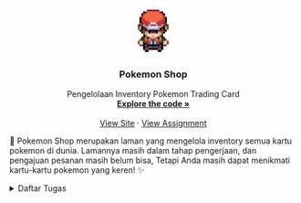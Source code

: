 <a name="readme-top"></a>

<br />
<div align="center">
  <a href="http://samuel-taniel-tugas.pbp.cs.ui.ac.id">
    <img src="main/templates/Pictures/pokeboy.gif" alt="To Pokemon Shop" width="80" height="80">
  </a>

<h3 align="center">Pokemon Shop</h3>

  <p align="center">
    Pengelolaan Inventory Pokemon Trading Card
    <br />
    <a href="https://github.com/SamuelTanielM/pokemon-shop"><strong>Explore the code »</strong></a>
    <br />
    <br />
    <a href="http://samuel-taniel-tugas.pbp.cs.ui.ac.id">View Site</a>
    ·
    <a href="https://pbp-fasilkom-ui.github.io/ganjil-2024/assignments/individual/assignment-2">View Assignment</a>
  </p>
</div>


🏪 Pokemon Shop merupakan laman yang mengelola inventory semua kartu pokemon di dunia. Lamannya masih dalam tahap pengerjaan, dan pengajuan pesanan masih belum bisa,
Tetapi Anda masih dapat menikmati kartu-kartu pokemon yang keren! ✨
<details>
  <summary>Daftar Tugas</summary>
  <ol>
    <li>
      <a href="#tugas-2">Tugas 2 | 🎴 Menginisialisasi Aplikasi Pokemon Shop</a>
    </li>
    <li>
      <a href="#tugas-3">Tugas 3 | 🃏 Membuat Form Order Pokemon Shop</a>
    </li>
    <li>
      <a href="#tugas-4">Tugas 4 | 😌 Membuat Reigster dan Login Pokemon Shop</a>
    </li>
    <li>
      <a href="#tugas-5">Tugas 5 | 🖼️ Desain Web menggunakan HTML, CSS dan Framework CSS</a>
    </li>
    <li>
      <a href="#tugas-6">Tugas 6 | 🙌 JavaScript dan Asynchronous JavaScript</a>
    </li>
  
<hr>
<hr>
<!-- TABLE OF CONTENTS -->
<h3 align="center">Tugas 2: Implementasi Model-View-Template (MVT) pada Django</h3>

<a name="tugas-2"></a>
<details>
<summary>Table of Contents</summary>
<ol>
  <li>
    <a href="#step-by-step">Proses Membuat Aplikasi Step-by-Step</a>
  </li>
  <li>
    <a href="#bagan-request">Bagan Request Client</a>
  </li>
  <li>
    <a href="#virtual-environment">Mengapa Menggunakan Virtual Environment</a>
    <ul>
      <li><a href="#tanpa-venv">Web Django Tanpa Virtual Environment</a></li>
    </ul>
  </li>
  <li>
    <a href="#mvc-mvt-mvvm">MVC, MVT, MVVM, dan perbedaan ketiganya</a>
    <ul>
      <li><a href="#mvc">MVC</a></li>
      <li><a href="#mvt">MVT</a></li>
      <li><a href="#mvvm">MVVM</a></li>
      <li><a href="#perbedaan">Perbedaan</a></li>
    </ul>
</ol>
</details>



<!-- ABOUT THE PROJECT -->
<a name="step-by-step"></a>
## Step by Step
<div align="center">
<a href="http://samuel-taniel-tugas.pbp.cs.ui.ac.id">
  <img src="main/templates/Pictures/Tugas2_Web.png" alt="To Pokemon Shop" width="500" height="300">
</a>
</div>

- [X] Membuat sebuah proyek Django baru.

Hal yang dilakukan pertama oleh saya yaitu membuat direktori baru pada folder yang diinginkan disini saya membuat folder bernama "Pokemon_Shop" kemudian saya buka terminal cmdnya dan menginisialisasi environment pada direktori tersebut dengan menuju direktori tersebut dengan `cd`, kemudian menjalankan
```
python -m venv env
```
yang akan membuat file environment pada direktori itu. Kemudian untuk membuat proyek djangonya harus perlu mendownload django di environmentnya maka saya membuat folder `requirements.txt` yang berisi
```
django
gunicorn
whitenoise
psycopg2-binary
requests
urllib3
```
kemudian menginstall setiap package tersebut dengan
```
pip install requirements.txt
```
Saat itu saya pernah mengalami masalah dimana package psycopg2-binary tidak dapat diinstall, yang perlu saya lakukan adalah mengupdate python saya menjadi yang terbaru dan mereboot komputer. Pastika python yang terbaru sudah ada di path dan dipindahkan ke path teratas pada environment variables. Kemudian kita dapat memulai proyek Django kita.
```
django-admin python startproject Pokemon_Shop .
```
Kemudian kita perlu membuka file `settings.py` pada folder `Pokemon_Shop` dan tambahkan `'*'` pada `ALLOWED_HOSTS` sehingga pengguna yang bisa memakai aplikasi lebih luas. Kemudian jika berhasil proyeknya akan dapat dilihat menggunakan
```
python manage.py runserver
```
yang akan berjalan pada localserver http://localhost:8000 dan menunjukkan project succesfully created.
<p></p>

karena aplikasi yang dibuat akan dideploy maka terdapat file yang perlu diignore saat dimasukkan ke github, caranya dengan saya membuat `.gitignore` yang isinya
```
# Django
*.log
*.pot
*.pyc
__pycache__
db.sqlite3
media

# Backup files
*.bak 

# If you are using PyCharm
# User-specific stuff
.idea/**/workspace.xml
.idea/**/tasks.xml
.idea/**/usage.statistics.xml
.idea/**/dictionaries
.idea/**/shelf

# AWS User-specific
.idea/**/aws.xml

# Generated files
.idea/**/contentModel.xml

# Sensitive or high-churn files
.idea/**/dataSources/
.idea/**/dataSources.ids
.idea/**/dataSources.local.xml
.idea/**/sqlDataSources.xml
.idea/**/dynamic.xml
.idea/**/uiDesigner.xml
.idea/**/dbnavigator.xml

# Gradle
.idea/**/gradle.xml
.idea/**/libraries

# File-based project format
*.iws

# IntelliJ
out/

# JIRA plugin
atlassian-ide-plugin.xml

# Python
*.py[cod] 
*$py.class 

# Distribution / packaging 
.Python build/ 
develop-eggs/ 
dist/ 
downloads/ 
eggs/ 
.eggs/ 
lib/ 
lib64/ 
parts/ 
sdist/ 
var/ 
wheels/ 
*.egg-info/ 
.installed.cfg 
*.egg 
*.manifest 
*.spec 

# Installer logs 
pip-log.txt 
pip-delete-this-directory.txt 

# Unit test / coverage reports 
htmlcov/ 
.tox/ 
.coverage 
.coverage.* 
.cache 
.pytest_cache/ 
nosetests.xml 
coverage.xml 
*.cover 
.hypothesis/ 

# Jupyter Notebook 
.ipynb_checkpoints 

# pyenv 
.python-version 

# celery 
celerybeat-schedule.* 

# SageMath parsed files 
*.sage.py 

# Environments 
.env 
.venv 
env/ 
venv/ 
ENV/ 
env.bak/ 
venv.bak/ 

# mkdocs documentation 
/site 

# mypy 
.mypy_cache/ 

# Sublime Text
*.tmlanguage.cache 
*.tmPreferences.cache 
*.stTheme.cache 
*.sublime-workspace 
*.sublime-project 

# sftp configuration file 
sftp-config.json 

# Package control specific files Package 
Control.last-run 
Control.ca-list 
Control.ca-bundle 
Control.system-ca-bundle 
GitHub.sublime-settings 

# Visual Studio Code
.vscode/* 
!.vscode/settings.json 
!.vscode/tasks.json 
!.vscode/launch.json 
!.vscode/extensions.json 
.history
```

dari sini bisa membuat repositori github tetapi saya belum membuatnya dan terus lanjut membuat aplikasi pokemon_shop

- [ ] Membuat aplikasi dengan nama main pada proyek tersebut.

kemudian saya kembali kepada direktori `Pokemon_Shop` awal dan membuat direktori baru `main` fungsinya adalah merender website yang diinginkan baik dari tampilan dan dalam pemrosesan datanya. Kembali ke terminal saya jalankan line code `python manage.py startapp main` yang akan membuat aplikasi main.

- [ ] Melakukan routing pada proyek agar dapat menjalankan aplikasi main.

setelah pembuatan aplikasi main berhasil, saya menambahkan path main ke `settings.py` pada variabel `INSTALLED_APPS` pada proyek `pokemon_shop` hal ini supaya aplikasi main dapat di routing saat pengguna menggunakan `pokemon_shop`.

- [ ] Membuat model pada aplikasi main dengan nama Item dan memiliki atribut wajib sebagai berikut.
name sebagai nama item dengan tipe CharField.
amount sebagai jumlah item dengan tipe IntegerField.
description sebagai deskripsi item dengan tipe TextField.

Setelah aplikasi main terbuat dan dapat di routing. Saya memodifikasi file `models.py` pada direktori main, file ini berfungsi untuk mendefinisikan struktur data dan menghubungkan basis data proyeknya. Disini saya menambahkan variabel seperti yang diatas, ditambah price dan category karena aspek pembelian kartu pokemon yang berbeda-beda

- [ ] Membuat sebuah fungsi pada views.py untuk dikembalikan ke dalam sebuah template HTML yang menampilkan nama aplikasi serta nama dan kelas kamu.

Pada tahapan ini saya juga membuat direktori `templates` yang isinya `main.html`. Dalam file html tersebut, saya membuat tampilan website yang mau dirender, penggunaan `{{ variabel }}` mengacu pada pemetaan variabel dari `views.py` yang akan direturn ke template HTML pada tahapan selanjutnya. 

Setelah `main.html` terbentuk saya bisa memodifikasi `views.py` yang isinya fungsi yang mengembalikan data yang akan ditampilkan ke pengguna yang dipetakan ke file `main.html`. Pada `views.py` saya membuat variabel untuk nama dan kelas saya, serta tiap aspek pokemon.

#Sebenarnya pada tahapan main.html saya coba pakai css dan javascript namun sayangnya percobaan saya gagal semoga nanti di tutorial dijelaskan

- [ ] Membuat sebuah routing pada urls.py aplikasi main untuk memetakan fungsi yang telah dibuat pada views.py.

Untuk tahapan sebelumnya berjalan maka fungsi pada `views.py` harus dijalankan, fungsi tersebut dijalankan dengan routing dari `urls.py` yang dimasukkan path show_main nya
```
from django.urls import path
from main.views import show_main

app_name = 'main'

urlpatterns = [
  path('', show_main, name='show_main'),
]
```
tidak lupa, saya juga menambahkan path main pada urls.py pada direktori pokemon_shop supaya dapat diakses main.urls nya dan fungsinya berjalan, seperti berikut:
```
from django.contrib import admin
from django.urls import path, include

urlpatterns = [
  path('admin/', admin.site.urls),
  path('main/', include('main.urls')),
]
```

Selain itu saya membuat tests yang mengecek jika website bisa ada, bisa routing ke main, objeknya ada, dan data objek sudah benar atau belum pada `tests.py`. Dengan menambahkan fungsi seperti berikut:
```
from django.test import TestCase, Client
from main.models import Product

class mainTest(TestCase):
  def test_main_url_is_exist(self):
      response = Client().get('/main/')
      self.assertEqual(response.status_code, 200)

  def test_main_using_main_template(self):
      response = Client().get('/main/')
      self.assertTemplateUsed(response, 'main.html')

  def setUp(self):
      # membuat objek untuk di test
      Product.objects.create(name="Test Model", amount=10, price=50)  

  def test_model_exists(self): #mengecek jika objek yang dibuat ada
      model = Product.objects.get(name="Test Model", amount=10, price=50)
      self.assertIsNotNone(model)

  def test_model_properties(self): #mengecek jika data objek yang dibuat benar
      model = Product.objects.get(name="Test Model", amount=10, price=50)
      self.assertEqual(model.name, "Test Model")
      self.assertEqual(model.amount, 10)
      self.assertEqual(model.price, 50)
```
dan mengecek jika sudah benar dengan ```python manage.py test```

- [ ] Melakukan deployment ke Adaptable terhadap aplikasi yang sudah dibuat sehingga nantinya dapat diakses oleh teman-temanmu melalui Internet.

sebelum deployment, saya pastikan semuanya sudah git add ., git commit, git push, ke github supaya saat di deploy ke adaptable dapat diakses.
Masuk ke website adaptable, pada app dashboard, create new app, kemudian pilih repositori aplikasi saya yaitu `pokemon-shop` kemudian pilih Python App template karena menggunakan python dan memilih PostgreSQL karena aplikasi yang dibuat menggunakan tipe data tersebut. Karena saya menggunakan python 3.11 saya memilih 3.11 dan memasukkan `python manage.py migrate && gunicorn shopping_list.wsgi` pada start comment yang akan memulai aplikasi pokemon_shop ketika aplikasi dibuka. Setelah itu saya menyalakan HTTP listener  on port kemudian deploy App yang kurang lebih memerlukan waktu sejaman.

- [ ] Membuat sebuah README.md

Pada file ini saya membuat readme.md nya dengan mereferensi https://github.com/othneildrew/Best-README-Template/blob/master/BLANK_README.md sebagai contoh readme yang baik. 

<p align="right">(<a href="#readme-top">back to top</a>)</p>

<hr>

<a name="bagan-request"></a>
### Bagan Request
<div align="center">
<a href="http://samuel-taniel-tugas.pbp.cs.ui.ac.id">
  <img src="main/templates/Pictures/Bagan_Request.jpg" alt="To Pokemon Shop" width="1000" height="500">
</a>
</div>

Pengguna menuju pada alamat aplikasi yang diinginkan dengan mengetik format URL website https:// pada box alamat website yang biasanya tersedia di atas pada browser. Tindakan tersebut berupa HTTP request yang dikirimkan dan diakses pada server World Wide Web yang tersedia dan mencari alamat yang sesuai dan di routing atau menuju alamat tersebut yang akan masuk ke routing selanjutnya pada urls.py web yang dituju. Pada `urls.py`, terdapat path routing yang mengakses aplikasi main yang isinya `views.py` berupa fungsi yang akan mereturn data, dimana basis data tersebut diatur oleh models.py. Data yang direturn `views.py` dipetakan pada file html yang berada pada folder template. File html berupa tampilan website yang akan ditampilkan kepada user yang kemudian berupa response yang akan direturn ke pengguna. 

<p align="right">(<a href="#readme-top">back to top</a>)</p>

<hr>

<a name="virtual-environment"></a>
### Virtual Environment
Virtual environment merupakan space terisolasi yang dapat memiliki dependency dan packagesnya masing-masing. Hal ini memungkinkan developer untuk mengerjakan beberapa projek lainnya yang membutuhkan versi library atau package tertentu tanpa mengganggu environment lainnya atau terciptanya konflik untuk dapat berjalan dengan lancar. Cara kerjanya dengan menjalankan program `venv` atau `python -m venv <nama environment>`, kemudian `<nama environment>\Scripts\activate.bat` untuk menjalankan environmentnya pada windows. 

<a name="tanpa-venv"></a>
#### Apakah bisa membuat aplikasi tanpa virtual environment?
Pengguna bisa membuat aplikasi tanpa virtual environment, tetapi terdapat kekurangannya atau tantangannya. Contohnya jika terdapat projek yang membutuhkan Django versi tertentu, kemudian django mengalami update, maka Django pada projek tersebut juga terupdate dan dapat mengganggu jalannya program atau dependencies dan packages yang ada terutama dengan projek lain yang membutuhkan hal-hal berbeda.

<p align="right">(<a href="#readme-top">back to top</a>)</p>

<hr>

<a name="mvc-mvt-mvvm"></a>
### Penjelasan MVC, MVT, dan MVVM Serta Perbedaannya
MVC, MVT, dan MVVM adalah pola desain arsitektur yang bermanfaat untuk mengembangkan aplikasi yang mudah untuk diuji, dikelola, dan dipelihara. Pilihan pola desain yang tepat tergantung pada kebutuhan spesifik aplikasi.

<a name="mvc"></a>
#### 🏵️ MVC
MVC adalah pola desain yang paling umum digunakan. Pola ini membagi aplikasi menjadi tiga komponen utama:

Model: Komponen ini bertanggung jawab untuk menyimpan dan memanipulasi data.

View: Komponen ini bertanggung jawab untuk menampilkan semua atau beberapa data ke pengguna.

Controller: Komponen ini bertanggung jawab untuk menerima input dari pengguna dan memperbarui model dan view.

MVC popular digunakan karena mengisolasi logika aplikasi dari interface user dan memiliki penggunaan separation of concerns: pemisahan berbagai aspek atau tanggung jawab dalam aplikasi ke dalam bagian-bagian yang berbeda sehingga kode menjadi lebih terorganisir, mudah dimengerti, dan mudah difix jika ditemukan suatu masalah.

<a name="mvt"></a>
#### 🏵️ MVT
MVT (Model-View-Template), sebuah konsep arsitektur django untuk memisahkan komponen-komponen utama dari sebuah aplikasi. Model berhubungan dengan data dan mengatur interaksi dengan data tersebut. View mengatur tampilan dan mengambil data dari model untuk disajikan kepada pengguna. template merancang tampilan yang akhirnya akan diisi dengan data dari model melalui view.

Perbedaan utama antara MVC dan MVT adalah bahwa controller dalam MVT tidak memperbarui model. Hal ini membuat model lebih mudah untuk diuji, karena model tidak perlu tahu tentang controller.

<a name="mvvm"></a>
#### 🏵️ MVVM
Model View View Model atau MVVM adalah pola desain yang lebih baru yang dikembangkan berdasarkan MVP (Model View Presenter). Dalam MVVM, view model bertanggung jawab untuk menerima input dari pengguna dan memperbarui view. View tidak berinteraksi langsung dengan model atau presenter, tetapi menerima data dari view model.


<a name="perbedaan"></a>
#### 🏵️ Perbedaan ketiga-tiganya
Perbedaan antara MVC dan MVT terdapat pada peran controller. Dalam MVC, controller menerima input dari pengguna dan memperbarui model dan view (serupa dengan MVVM). Dalam MVT, controller menerima input dari pengguna, tetapi tidak memperbarui model. Tugas memperbarui model diserahkan ke view.
Dalam MVC, controller bertanggung jawab untuk menjaga model dan view tetap sinkron. Dalam MVT, view bertanggung jawab untuk menjaga model dan view tetap sinkron.
MVC dianggap lebih fleksibel daripada MVT. Ini karena controller dalam MVC dapat menangani berbagai tugas, termasuk memperbarui model dan view. Dalam MVT, controller hanya dapat menangani tugas menerima input dari pengguna.

Sementara itu, perbedaan MVVM dan MVC terdapat pada peran view model. Dalam MVVM, view model menerima input dari pengguna dan memperbarui view. Dalam MVC, controller bertanggung jawab untuk menerima input dari pengguna dan memperbarui view. Dalam MVVM, view model bertanggung jawab untuk menjaga view tetap sinkron. Dalam MVC, controller menjaga view tetap sinkron.
Sehingga, MVVM lebih modular daripada MVC. Ini karena view model dalam MVVM dapat diuji secara terpisah dari view dan model. Dalam MVC, controller tidak dapat diuji secara terpisah dari view dan model.

<p align="right">(<a href="#readme-top">back to top</a>)</p>

<hr>
<hr>

<h3 align="center">Tugas 3: Implementasi Form dan Data Delivery pada Django</h3>

<a name="tugas-3"></a>
<details>
<summary>Table of Contents</summary>
<ol>
  <li>
    <a href="#perbedaan-post-get">Perbedaan form `POST` dan form `GET`</a>
  </li>
  <li>
    <a href="#perbedaan-pengiriman-data">Perbedaan utama antara XML, JSON, dan HTML dalam konteks pengiriman data</a>
  </li>
  <li>
    <a href="#penggunaan-JSON">Alasan JSON sering digunakan dalam pertukaran data antara aplikasi web modern</a>
  </li>
  <li>
    <a href="#step-by-step2">Step by Step Checklist Tugas</a>
  </li>
  <li>
    <a href="#screenshoot-postman">Screenshoot 5 fungsi di Postman</a>
  </li>
</ol>
</details>



<!-- ABOUT THE PROJECT -->

<a name="perbedaan-post-get"></a>
## Perbedaan form `POST` dan form `GET`

Kedua metode tersebut adalah metode dari protokol HTTP.

GET digunakan untuk meminta informasi dari sebuah API. POST digunakan untuk mengirimkan data ke sebuah API. Biasany POST digunakan untuk menambahkan record baru, PUT untuk mengirimkan versi yang diperbarui dari record, dan PATCH untuk sebagian mengirimkan record (hanya bidang-bidang yang berubah).

Dalam HTML, ada tag form yang memiliki atribut method, di mana Anda dapat menempatkan salah satu metode HTTP.

Dalam PHP, ada variabel $_POST, $_GET, dan $_REQUEST di mana Anda dapat menemukan kembali data yang dikirimkan dengan permintaan. Permintaan GET tidak mengandung data apa pun, tetapi Anda dapat mengirimkan string GET yang disebut dengan variabel yang berfungsi sebagai filter untuk permintaan Anda.

POST | GET
--- | ---
Parameter tidak dapat dilihat dalam URL, oleh karena itu, disarankan menggunakan Metode POST saat menangani informasi sensitif. | Data yang dikirimkan melalui Metode GET dapat dilihat dalam URL, oleh karena itu, Metode GET sebaiknya tidak digunakan saat menangani informasi sensitif.
Parameter tidak disimpan dalam riwayat penelusuran browser. | Karena parameter merupakan bagian dari URL, parameter tetap ada dalam riwayat penelusuran browser.
Tidak dapat ditandai sebagai favorit. | Permintaan GET dapat ditandai sebagai favorit, dan dapat disimpan dalam cache.
Permintaan POST dapat mengirimkan data hingga maksimal 8Mb. | Permintaan GET memiliki batasan panjang URL.
Contoh URL: page.php | Contoh URL: page.php?category=music
Permintaan POST cocok untuk queries di mana halaman respons berubah dari waktu ke waktu. | Permintaan GET sebaiknya digunakan untuk queries yang tidak memengaruhi apa pun di server.


<p align="right">(<a href="#readme-top">back to top</a>)</p>

<a name="perbedaan-pengiriman-data"></a>
## Perbedaan utama antara XML, JSON, dan HTML dalam konteks pengiriman data

XML (eXtensible Markup Language) | JSON (JavaScript Object Notation) | HTML (Hypertext Markup Language)
--- | --- | ---
Mewakili data terstruktur. Ini digunakan dalam berbagai domain, termasuk layanan web, berkas konfigurasi, dan penyimpanan data. Sintaksnya sedikit lebih sulit dibandingkan JSON | Format pertukaran data ringan yang digunakan untuk mengirimkan data terstruktur antara server dan klien, atau antara bagian-bagian berbeda dari sebuah aplikasi, sintaksnya mudah dibaca | Mengatur dan menampilkan konten pada halaman web. Ini tidak dirancang untuk pertukaran data tetapi untuk membuat dokumen web dengan tautan dan pemformatan, sintaksnya susah dimengerti
file kompres sedikit lebih berat daripada JSON | file kompres JSON sedikit lebih ringan| filenya lebih berat dari ketiganya
dapat dengan mudah untuk mencari konten datanya pada nested data structure dengan XPath/Xquery | Susah untuk mengakses informasti tertentu pada nested data structure karena perlu mengetahui index/lokasi persis untuk mengambilnya| tidak memiliki antarbawaan seperti XML sehingga biasanya menggunakan JavaScript
Dapat merubah format output dengan XSLT seperti jadi HTML, text file, atau JSON | tidak memiliki built-in tool seperti XML | tidak memiliki built-in tool seperti XML tapi dapat dilakukan dengan bantuan JavaScript
lebih sulit untuk di parse daripada JSON | lebih mudah di parsed karena siap digunakan sebagai objek JavScript | HTML harus diparse menjadi model dalam DOM, lebih kompleks daripada JSON

<p align="right">(<a href="#readme-top">back to top</a>)</p>

<a name="penggunaan-JSON"></a>
## Alasan JSON sering digunakan dalam pertukaran data antara aplikasi web modern

JSON merupakan format data yang ringan. Ini berarti data dapat dikirimkan dengan cepat melalui jaringan, mengurangi latensi dan meningkatkan kinerja aplikasi web.

terlebih dari pada itu, JSON memungkinkan kita mengatasi masalah lintas domain karena kita dapat menggunakan metode yang disebut JSONP yang menggunakan fungsi panggilan kembali (callback function) untuk mengirimkan data JSON kembali ke domain kita. Kemampuan ini yang membuat JSON sangat berguna, karena membuka banyak peluang yang sebelumnya sulit untuk diatasi.

JSON memiliki sintaks yang sederhana dan mudah dipahami oleh manusia.

Selain itu juga, mudah diproses oleh berbagai bahasa pemrograman. Sehingga, ada banyak pustaka dan dukungan bahasa pemrograman untuk mengelola JSON, yang memudahkan penggunaan dan manipulasi data JSON dalam kode Anda.

Terakhir, dapat digunakan di berbagai platform dan sistem operasi.


<p align="right">(<a href="#readme-top">back to top</a>)</p>

<a name="step-by-step2"></a>
## Step by Step Checklist Tugas
<div align="center">
<a href="http://samuel-taniel-tugas.pbp.cs.ui.ac.id">
  <img src="main/templates/Pictures/Tugas3_Web.png" alt="To Pokemon Shop" width="500" height="300">
</a>
</div>

- [X] Membuat input form untuk menambahkan objek model pada app sebelumnya.

Yang saya lakukan pertama adalah membuat form input datanya dengan membuat `forms.py` pada direktori `main` dengan isi seperti dibawah ini:
```
from django import forms
from main.models import Product

class ProductForm(forms.ModelForm):
    # Define a list of choices for the "name" field
    NAME_CHOICES = [
        ('MewTwo', 'MewTwo'),
        ('Starmie', 'Starmie'),
        ('Eevee', 'Eevee'),
        ('Suicune', 'Suicune'),
        ('Sceptile', 'Sceptile'),
        ('Haunter', 'Haunter'),
        ('Samurott', 'Samurott'),
        ('Mimikyu', 'Mimikyu'),
        # Add more choices as needed
    ]

    # Create a ChoiceField for the "name" field with the predefined choices
    name = forms.ChoiceField(choices=NAME_CHOICES)

    class Meta:
        model = Product
        fields = ["name", "amount", "description"]
    
    def clean_amount(self):
        name = self.cleaned_data.get('name')
        amount = self.cleaned_data.get('amount')

        # Define the allowable ranges based on the selected name
        allowable_ranges = {
            'MewTwo': (0, 1),
            'Starmie': (0, 100000),
            'Eevee': (0, 100000),
            'Suicune': (0, 10000),
            'Sceptile': (0, 100000),
            'Haunter': (0, 100000),
            'Samurott': (0, 50000),
            'Mimikyu': (0, 100000),
            # Define ranges for other names here
        }

        # Check if the selected name is in the allowable_ranges dictionary
        if name in allowable_ranges:
            min_amount, max_amount = allowable_ranges[name]
            if not min_amount <= amount <= max_amount:
                raise forms.ValidationError(f"The amount for {name} must be between {min_amount} and {max_amount}!")
        
        return amount
```

Pembedahan kodenya, saya ingin memiliki dropdown form dengan nama kartu pokemon, sehingga saya memiliki `NAME_CHOICES` dan menggunakan method ChoiceField dari forms dengan `name = forms.ChoiceField(choices=NAME_CHOICES)`. Sehingga name menjadi dropdown form. Selain itu juga saya ingin membatasi jumlah amount yang dapat dibeli sesuai dengan jumlah amount yang available untuk setiap item contohnya MewTwo hanya tersedia 1 kartu sehingga pembeli maksimum membeli 1 kartu. Kekurangannya saat ada yang mengorder data pada html belum mengurang sehingga user bisa terus-menerus membeli mewtwo walaupun sudah ada yang order.. mungkin bisa dibilang order form ini bersifat waitlist :D. 

kemudian saya membuat productform sehingga input dari user berupa request yang di POST akan tersimpan. 
pertama saya import library yang ingin saya gunakan,
```
from django.http import HttpResponseRedirect
from main import forms
from django.urls import reverse
```

kemudian saya membuat isi data dari input user hal ini dilakukan pada fungsi ini:
```
def create_product(request):
    form = forms.ProductForm(request.POST or None)

    if form.is_valid() and request.method == "POST":
        form.save()
        return HttpResponseRedirect(reverse('main:show_main'))

    context = {'form': form}
    return render(request, "create_product.html", context)
```
kode ini akan memvalidasi isi input dari form, dan menyimpan data dari form tersebut. 

Kemudian saya mengubah fungsi show main supaya product yang tersimpan di form bisa terbuat
```
def show_main(request):
    products = Product.objects.all()

    if products:
        last_product = products.last()
    else:
        last_product = None

    context = {
        'author_info': {
            'name': 'Samuel Taniel Mulyadi',
            'class': 'PBP D',
        },
        'app_name': 'Pokemon Shop',
        'cards': [
            {
                'picture': ...,
                'name': 'MewTwo',
                'category': 'Psychic',
                'price': 100000,
                'amount': 1,
                'description': "Mewtwo, the result of an experiment on Mew Pokemon by humans. It wants revenge on humanity, therefore there's only one of it in the world.",
            },
            ...
        'products': products,
        'last_product': last_product,
        ]
    }

    for product in products:
        total_price = 0
        picture = ""
        for card in context['cards']:
            if card['name'] == product.name:
                total_price = float(card['price']) * int(product.amount)
                picture = card['picture']
                break
            
        product.picture = picture
        product.price = total_price

    return render(request, "main.html", context)
```

hal ini mengambil seluruh object product yang tersimpan pada database sehingga dapat diakses tiap data modelnya, pada for loop tersebut setiap input dari form order akan menghitung price productnya dan menentukan gambarnya untuk dimasukkan di html. Selain itu juga ada last_product untuk memunculkan message ketika konsumer memesan order paling terakhir.

Setelah itu, saya membuat create-product.html supaya ketika ingin membuat produk/ingin mesan order akan dirouting ke html lain
```
{% extends 'base.html' %} 

{% block content %}
<h1>Order Your Card Here!</h1>
<h2>This is a waitlist order, first come first served.</h2>

<form method="POST">
    {% csrf_token %}
    <table>
        {{ form.as_table }}
        <tr>
            <td></td>
            <td>
                <input type="submit" value="Add Product"/>
            </td>
        </tr>
    </table>
</form>

{% endblock %}
```
Untuk mengakses routing tersebut kita dapat membuat tampilannya di main.html supaya konsumen bisa menuju ke path membuat produk kita buatkan tombol dan juga tabel yang akan menunjukkan order waitlist yang dibuat sehingga konsumen bisa tahu posisinya

```
<!-- Order Form -->
<section id="order">
  <h2>Order</h2>
  <div class="flex_center">
    <fieldset>
      <legend class="introduction">Order List</legend>    
          {% if last_product %}
          <h4>
              Thank you for your order! You have ordered {{ last_product.amount }} {{ last_product.name }} card with a total price of ${{ last_product.price }} at {{ last_product.date_added }}.
              A reminder for buyers, you are in a waitlist order. First Come First Served. Meanwhile, you can check other cards! We will contact you as soon as possible!
          </h4>
          {% endif %}
        <table>
          <tr>
              <th style="text-align: center; padding: 15px;">Display</th>
              <th style="text-align: center; padding: 15px;">Name</th>
              <th style="text-align: center; padding: 15px;">Amount</th>
              <th style="text-align: center; padding: 15px;">Price (USD)</th>
              <th style="text-align: center; padding: 15px;">Description</th>
              <th style="text-align: center; padding: 15px;">Date Added</th>
          </tr>
      
          {% comment %} memperlihatkan data produk di bawah baris ini {% endcomment %}
      
          {% for product in products %}
              <tr> 
                  <td style="text-align: center; padding: 15px;">
                    <img src={{product.picture}}
                    alt="{{product.name}}"
                    width="100"
                    height="150"/></td>
                  <td style="text-align: center; padding: 15px;"><h4>{{product.name}}</h4></td>
                  <td style="text-align: center; padding: 15px;">{{product.amount}}</td>
                  <td style="text-align: center; padding: 15px;">{{product.price}}</td>
                  <td style="text-align: center; padding: 15px;">{{product.description}}</td>
                  <td style="text-align: center; padding: 15px;">{{product.date_added}}</td>
              </tr>
          {% endfor %}
        </table>
    </fieldset>
  </div>
</section>
```

dengan begitu, konsumen dapat mengakses path ke create product dengan mudah hanya melalui klik button dan dapat melihat order lain yang telat dibuat

- [X] Tambahkan 5 fungsi views untuk melihat objek yang sudah ditambahkan dalam format HTML, XML, JSON, XML by ID, dan JSON by ID.

Pada file views.py terdapat 6 fungsi, untuk fungsi show html terdapat pada show_main yang akan menampilkan semua html, biasanya serialize digunakan untuk menunjukkan json, api, dan xml saja. Sesuai dengan nama fungsinya show_xml akan menunjukkan objekt produk yang telat dibuat/order dalam bentuk xml, dan seterusnya
```
def delete(request): #delete isi form
    Product.objects.all().delete()
    return HttpResponse("yoi delete")

def show_xml(request):
    data = Product.objects.all()
    return HttpResponse(serializers.serialize("xml", data), content_type="application/xml")

def show_json(request):
    data = Product.objects.all()
    return HttpResponse(serializers.serialize("json", data), content_type="application/json")

def show_xml_by_id(request, id):
    data = Product.objects.filter(pk=id)
    return HttpResponse(serializers.serialize("xml", data), content_type="application/xml")

def show_json_by_id(request, id):
    data = Product.objects.filter(pk=id)
    return HttpResponse(serializers.serialize("json", data), content_type="application/json")
```

fungsi delete akan mendelete products yang sudah dibuat sehingga appnya akan kosong lagi

- [X] Membuat routing URL untuk masing-masing views yang telah ditambahkan pada poin 2.

Saya pertama membuat routing path create-product dengan fungsi yang sudah dibuat pada views dengan mengimport fungsi tersebut pad urls.py pada direktori main supaya order form bisa dibuka
```
from main.views import show_main, create_product
```
kemudian menambahkan url patternsnya pada urls.py supaya bisa dirouting ke /create-product.

```
path('create-product', create_product, name='create_product'),
```

setelah itu menambahkan fungsi-fungsi pada views sisanya ke routing urls.py sehingga menjadi seperti ini

```
from django.urls import path
from main.views import show_main, create_product, show_xml, show_json, show_xml_by_id, show_json_by_id, delete

app_name = 'main'

urlpatterns = [
    path('', show_main, name='show_main'),
    path('create-product', create_product, name='create_product'),
    path('xml/', show_xml, name='show_xml'), 
    path('json/', show_json, name='show_json'), 
    path('xml/<int:id>/', show_xml_by_id, name='show_xml_by_id'),
    path('json/<int:id>/', show_json_by_id, name='show_json_by_id'), 
    path('delete', delete, name="delete")
]
```

<p align="right">(<a href="#readme-top">back to top</a>)</p>

<a name="screenshoot-postman"></a>
## Screenshoot 5 fungsi di Postman

➡️ Show HTML:
<div align="center">
  <img src="main/templates/Pictures/show_html.png" alt="Show HTML" width="500" height="300">
</div>

➡️ Show XML:
<div align="center">
  <img src="main/templates/Pictures/show_xml.png" alt="Show HTML" width="500" height="300">
</div>

➡️ Show JSON:
<div align="center">
  <img src="main/templates/Pictures/show_json.png" alt="Show HTML" width="500" height="300">
</div>

➡️ Show XML by ID:
<div align="center">
  <img src="main/templates/Pictures/show_xml_by_id.png" alt="Show HTML" width="500" height="300">
</div>

➡️ Show JSON by ID:
<div align="center">
  <img src="main/templates/Pictures/show_json_by_id.png" alt="Show HTML" width="500" height="300">
</div>

<p align="right">(<a href="#readme-top">back to top</a>)</p>


<p align="right">(<a href="#readme-top">back to top</a>)</p>

<a name="step-by-step2"></a>
## Step by Step Checklist Tugas
<div align="center">
<a href="http://samuel-taniel-tugas.pbp.cs.ui.ac.id">
  <img src="main/templates/Pictures/Tugas3_Web.png" alt="To Pokemon Shop" width="500" height="300">
</a>
</div>

- [X] Membuat input form untuk menambahkan objek model pada app sebelumnya.

Yang saya lakukan pertama adalah membuat form input datanya dengan membuat `forms.py` pada direktori `main` dengan isi seperti dibawah ini:
```
from django import forms
from main.models import Product

class ProductForm(forms.ModelForm):
    # Define a list of choices for the "name" field
    NAME_CHOICES = [
        ('MewTwo', 'MewTwo'),
        ('Starmie', 'Starmie'),
        ('Eevee', 'Eevee'),
        ('Suicune', 'Suicune'),
        ('Sceptile', 'Sceptile'),
        ('Haunter', 'Haunter'),
        ('Samurott', 'Samurott'),
        ('Mimikyu', 'Mimikyu'),
        # Add more choices as needed
    ]

    # Create a ChoiceField for the "name" field with the predefined choices
    name = forms.ChoiceField(choices=NAME_CHOICES)

    class Meta:
        model = Product
        fields = ["name", "amount", "description"]
    
    def clean_amount(self):
        name = self.cleaned_data.get('name')
        amount = self.cleaned_data.get('amount')

        # Define the allowable ranges based on the selected name
        allowable_ranges = {
            'MewTwo': (0, 1),
            'Starmie': (0, 100000),
            'Eevee': (0, 100000),
            'Suicune': (0, 10000),
            'Sceptile': (0, 100000),
            'Haunter': (0, 100000),
            'Samurott': (0, 50000),
            'Mimikyu': (0, 100000),
            # Define ranges for other names here
        }

        # Check if the selected name is in the allowable_ranges dictionary
        if name in allowable_ranges:
            min_amount, max_amount = allowable_ranges[name]
            if not min_amount <= amount <= max_amount:
                raise forms.ValidationError(f"The amount for {name} must be between {min_amount} and {max_amount}!")
        
        return amount
```

Pembedahan kodenya, saya ingin memiliki dropdown form dengan nama kartu pokemon, sehingga saya memiliki `NAME_CHOICES` dan menggunakan method ChoiceField dari forms dengan `name = forms.ChoiceField(choices=NAME_CHOICES)`. Sehingga name menjadi dropdown form. Selain itu juga saya ingin membatasi jumlah amount yang dapat dibeli sesuai dengan jumlah amount yang available untuk setiap item contohnya MewTwo hanya tersedia 1 kartu sehingga pembeli maksimum membeli 1 kartu. Kekurangannya saat ada yang mengorder data pada html belum mengurang sehingga user bisa terus-menerus membeli mewtwo walaupun sudah ada yang order.. mungkin bisa dibilang order form ini bersifat waitlist :D. 

kemudian saya membuat productform sehingga input dari user berupa request yang di POST akan tersimpan. 
pertama saya import library yang ingin saya gunakan,
```
from django.http import HttpResponseRedirect
from main import forms
from django.urls import reverse
```

kemudian saya membuat isi data dari input user hal ini dilakukan pada fungsi ini:
```
def create_product(request):
    form = forms.ProductForm(request.POST or None)

    if form.is_valid() and request.method == "POST":
        form.save()
        return HttpResponseRedirect(reverse('main:show_main'))

    context = {'form': form}
    return render(request, "create_product.html", context)
```
kode ini akan memvalidasi isi input dari form, dan menyimpan data dari form tersebut. 

Kemudian saya mengubah fungsi show main supaya product yang tersimpan di form bisa terbuat
```
def show_main(request):
    products = Product.objects.all()

    if products:
        last_product = products.last()
    else:
        last_product = None

    context = {
        'author_info': {
            'name': 'Samuel Taniel Mulyadi',
            'class': 'PBP D',
        },
        'app_name': 'Pokemon Shop',
        'cards': [
            {
                'picture': ...,
                'name': 'MewTwo',
                'category': 'Psychic',
                'price': 100000,
                'amount': 1,
                'description': "Mewtwo, the result of an experiment on Mew Pokemon by humans. It wants revenge on humanity, therefore there's only one of it in the world.",
            },
            ...
        'products': products,
        'last_product': last_product,
        ]
    }

    for product in products:
        total_price = 0
        picture = ""
        for card in context['cards']:
            if card['name'] == product.name:
                total_price = float(card['price']) * int(product.amount)
                picture = card['picture']
                break
            
        product.picture = picture
        product.price = total_price

    return render(request, "main.html", context)
```

hal ini mengambil seluruh object product yang tersimpan pada database sehingga dapat diakses tiap data modelnya, pada for loop tersebut setiap input dari form order akan menghitung price productnya dan menentukan gambarnya untuk dimasukkan di html. Selain itu juga ada last_product untuk memunculkan message ketika konsumer memesan order paling terakhir.

Setelah itu, saya membuat create-product.html supaya ketika ingin membuat produk/ingin mesan order akan dirouting ke html lain
```
{% extends 'base.html' %} 

{% block content %}
<h1>Order Your Card Here!</h1>
<h2>This is a waitlist order, first come first served.</h2>

<form method="POST">
    {% csrf_token %}
    <table>
        {{ form.as_table }}
        <tr>
            <td></td>
            <td>
                <input type="submit" value="Add Product"/>
            </td>
        </tr>
    </table>
</form>

{% endblock %}
```
Untuk mengakses routing tersebut kita dapat membuat tampilannya di main.html supaya konsumen bisa menuju ke path membuat produk kita buatkan tombol dan juga tabel yang akan menunjukkan order waitlist yang dibuat sehingga konsumen bisa tahu posisinya

```
<!-- Order Form -->
<section id="order">
  <h2>Order</h2>
  <div class="flex_center">
    <fieldset>
      <legend class="introduction">Order List</legend>    
          {% if last_product %}
          <h4>
              Thank you for your order! You have ordered {{ last_product.amount }} {{ last_product.name }} card with a total price of ${{ last_product.price }} at {{ last_product.date_added }}.
              A reminder for buyers, you are in a waitlist order. First Come First Served. Meanwhile, you can check other cards! We will contact you as soon as possible!
          </h4>
          {% endif %}
        <table>
          <tr>
              <th style="text-align: center; padding: 15px;">Display</th>
              <th style="text-align: center; padding: 15px;">Name</th>
              <th style="text-align: center; padding: 15px;">Amount</th>
              <th style="text-align: center; padding: 15px;">Price (USD)</th>
              <th style="text-align: center; padding: 15px;">Description</th>
              <th style="text-align: center; padding: 15px;">Date Added</th>
          </tr>
      
          {% comment %} memperlihatkan data produk di bawah baris ini {% endcomment %}
      
          {% for product in products %}
              <tr> 
                  <td style="text-align: center; padding: 15px;">
                    <img src={{product.picture}}
                    alt="{{product.name}}"
                    width="100"
                    height="150"/></td>
                  <td style="text-align: center; padding: 15px;"><h4>{{product.name}}</h4></td>
                  <td style="text-align: center; padding: 15px;">{{product.amount}}</td>
                  <td style="text-align: center; padding: 15px;">{{product.price}}</td>
                  <td style="text-align: center; padding: 15px;">{{product.description}}</td>
                  <td style="text-align: center; padding: 15px;">{{product.date_added}}</td>
              </tr>
          {% endfor %}
        </table>
    </fieldset>
  </div>
</section>
```

dengan begitu, konsumen dapat mengakses path ke create product dengan mudah hanya melalui klik button dan dapat melihat order lain yang telat dibuat

- [X] Tambahkan 5 fungsi views untuk melihat objek yang sudah ditambahkan dalam format HTML, XML, JSON, XML by ID, dan JSON by ID.

Pada file views.py terdapat 6 fungsi, untuk fungsi show html terdapat pada show_main yang akan menampilkan semua html, biasanya serialize digunakan untuk menunjukkan json, api, dan xml saja. Sesuai dengan nama fungsinya show_xml akan menunjukkan objekt produk yang telat dibuat/order dalam bentuk xml, dan seterusnya
```
def delete(request): #delete isi form
    Product.objects.all().delete()
    return HttpResponse("yoi delete")

def show_xml(request):
    data = Product.objects.all()
    return HttpResponse(serializers.serialize("xml", data), content_type="application/xml")

def show_json(request):
    data = Product.objects.all()
    return HttpResponse(serializers.serialize("json", data), content_type="application/json")

def show_xml_by_id(request, id):
    data = Product.objects.filter(pk=id)
    return HttpResponse(serializers.serialize("xml", data), content_type="application/xml")

def show_json_by_id(request, id):
    data = Product.objects.filter(pk=id)
    return HttpResponse(serializers.serialize("json", data), content_type="application/json")
```

fungsi delete akan mendelete products yang sudah dibuat sehingga appnya akan kosong lagi

- [X] Membuat routing URL untuk masing-masing views yang telah ditambahkan pada poin 2.

Saya pertama membuat routing path create-product dengan fungsi yang sudah dibuat pada views dengan mengimport fungsi tersebut pad urls.py pada direktori main supaya order form bisa dibuka
```
from main.views import show_main, create_product
```
kemudian menambahkan url patternsnya pada urls.py supaya bisa dirouting ke /create-product.

```
path('create-product', create_product, name='create_product'),
```

setelah itu menambahkan fungsi-fungsi pada views sisanya ke routing urls.py sehingga menjadi seperti ini

```
from django.urls import path
from main.views import show_main, create_product, show_xml, show_json, show_xml_by_id, show_json_by_id, delete

app_name = 'main'

urlpatterns = [
    path('', show_main, name='show_main'),
    path('create-product', create_product, name='create_product'),
    path('xml/', show_xml, name='show_xml'), 
    path('json/', show_json, name='show_json'), 
    path('xml/<int:id>/', show_xml_by_id, name='show_xml_by_id'),
    path('json/<int:id>/', show_json_by_id, name='show_json_by_id'), 
    path('delete', delete, name="delete")
]
```

<p align="right">(<a href="#readme-top">back to top</a>)</p>

<a name="screenshoot-postman"></a>
## Screenshoot 5 fungsi di Postman

➡️ Show HTML:
<div align="center">
  <img src="main/templates/Pictures/show_html.png" alt="Show HTML" width="500" height="300">
</div>

➡️ Show XML:
<div align="center">
  <img src="main/templates/Pictures/show_xml.png" alt="Show HTML" width="500" height="300">
</div>

➡️ Show JSON:
<div align="center">
  <img src="main/templates/Pictures/show_json.png" alt="Show HTML" width="500" height="300">
</div>

➡️ Show XML by ID:
<div align="center">
  <img src="main/templates/Pictures/show_xml_by_id.png" alt="Show HTML" width="500" height="300">
</div>

➡️ Show JSON by ID:
<div align="center">
  <img src="main/templates/Pictures/show_json_by_id.png" alt="Show HTML" width="500" height="300">
</div>

<p align="right">(<a href="#readme-top">back to top</a>)</p>

<hr>
<hr>

<h3 align="center">Tugas 4: Implementasi Autentikasi, Session, dan Cookies pada Django</h3>

<a name="tugas-4"></a>
<details>
<summary>Table of Contents</summary>
<ol>
  <li>
    <a href="#usercreationform">Django UserCreationForm, Kelebihan dan Kekurangan</a>
  </li>
  <li>
    <a href="#autentikasi-dan-otorisasi">Pentingnya Autentikasi dan Otorisasi dan Perbedaannya</a>
  </li>
  <li>
    <a href="#cookies">Cookies dan Pengelolaannya oleh Django</a>
  </li>
  <li>
    <a href="#keamanan-cookies">Keamanan Penggunaan Cookies</a>
  </li>
  <li>
    <a href="#step-by-step3">Implementasi Pembuatan Web</a>
  </li>
</ol>
</details>



<!-- ABOUT THE PROJECT -->

<a name="usercreationform"></a>
## Django UserCreationForm beserta Kelebihan dan Kekurangannya

Django UserCreationForm adalah impor formulir bawaan yang memudahkan pembuatan formulir dan memvalidasi informasi pendaftaran pengguna dalam aplikasi web. Dengan formulir ini, pengguna baru dapat mendaftar dengan mudah di situs web Anda tanpa harus menulis kode dari awal. Pada aplikasi ini dibuat template html untuk register dan login, yang menggunakan fungsi dari views yang juga mengintegrasikan cookies sehingga dapat mengetahui data pengguna.

Kelebihan | Kekurangan |
--- | --- |
sudah ada built-in keamanan autentikasi usercreationform sehingga mengurangi bahaya dari cyber attack | harus mengintegrasi templatenya untuk form  |
Dimudahkan untuk dikostumasi user form yang dibutuhkan tetapi ada kekurangannya | Jika aplikasi yang dibuat membutuhkan form yang lebih spesifik atau lebih banyak maka harus membuat fungsi sendiri yang tidak disediakan |

<p align="right">(<a href="#readme-top">back to top</a>)</p>

<a name="autentikasi-dan-otorisasi"></a>
## Pentingnya Autentikasi dan Otorisasi dan Perbedaannya

Autentikasi dan Otorisasi penting 
Pada autentikasi, user diverifikasi berdasarkan informasi yang dibuat pada web misalkan register dan login dengan isi username dan passowrd sehingga ketika user login dipastikan bahwa yang login adalah user dan bukan orang lain. Sementara itu, otorisasi adalah sebuah akses yang dapat dilakukan oleh user tergantung pada apa saja akses yang dapat dilakukan pada aplikasi, misalkan akses untuk mengubah suatu produk atau harga, dan banyak hal lainnya. 

Kedua hal ini penting karena kedua hal tersebut berkaitan dengan keamanan, sehingga terhindar dari beberapa bahaya seperti ekstorsi data, dan bahaya lainnya. Selain itu juga, mengatur siapa yang bisa mengakses API website sehingga menghindari penyalahgunaan API. Selain itu, autentikasi juga berguna supaya user dapat memiliki pengalaman yang berbeda dan lebih personal dengan data masing-masing user.

<p align="right">(<a href="#readme-top">back to top</a>)</p>

<a name="cookies"></a>
## Cookies dan Pengelolaannya oleh Django
Cookie merupakan sebuah informasi maksimum 4kb yang dikirim oleh aplikasi web ke browser yang akan digunakan kembali atau dikirim kembali ke browser dan page request lainnya di masa depan. Cookies digunakan untuk autentikasi, user tracking, dan mengatur preferences pengguna.

Inti cara kerjanya: broswer mengirim request ke server, server mengirimm response berupa cookies ke browser, broswer menyimpan cookie tersebut sehingga setiap mengakses server, cookie yang sama akan digunakan sampai cookie kadaluarsa.

Pada django terdapat built in function untuk set_cookie pada HttpResponseRedirect, pada website ini, digunakan cookie berisi waktu terakhir login user dengan key login_user.
```
set_cookie(key, value='', max_age=None, expires=None, path='/', domain=None, secure=None, httponly=False, samesite=None) :
```
Kemudian website dapat merequest cookie yang diberikan di awal untuk keperluan di masa depan dengan ```request.COOKIES```, pada aplikasi ini di views.py yang dirouting dari urls.py pada main juga untuk ditampilkan isi last_login pada template main.html

Kemudian terdapat ```delete_cookie``` dengan menerima key untuk menghapus cookie.


<p align="right">(<a href="#readme-top">back to top</a>)</p>

<a name="keamanan-cookies"></a>
## Keamanan Penggunaan Cookies
Karena cookies hanyalah informasi kecil yang digunakan oleh website tentang user, cookies secara default aman karena tidak dapat membaca atau menghapus data user, dan biasanya anonim atau tidak mengandung data pribadi pengguna. Terkait jenisnya ada perbedaan pada keamanannya, pada session cookie (default): temporary cookie, cookie tersebut hanya browser yang dapat mengakses dan di delete ketika broswer ditutup sehingga informasi yang digunakan hanyalah sementara. Sementara itu, persistent cookie tersimpan pada komputer pengakses dimana user atau program dapat membuka cookie tersebut sehingga kurang aman.

Sehingga terdapat risiko potensial yang harus diwaspadai yaitu:
cookie yang digunakan dapat digunakan untuk mentrack akitivtas online seperti user preferences yang dapat digunakan beberapa website seperti e-commerce dan ad/iklan. Sehingga ketika, cookie tersebut diambil oleh seseorang dengan maksud yang jahat mereka dapat menggunakan cookie tersebut untuk kepentingan mereka. Contohnya jika website menjual informasi yang didapat dari cookie ke pihak ketiga.


<p align="right">(<a href="#readme-top">back to top</a>)</p>

<a name="step-by-step3"></a>
## Step by Step Checklist Tugas
<div align="center">
<a href="http://samuel-taniel-tugas.pbp.cs.ui.ac.id">
  <img src="main/templates/Pictures/Tugas4_Web.png" alt="To Pokemon Shop" width="500" height="300">
</a>
</div>

- [X] Mengimplementasikan fungsi registrasi, login, dan logout untuk memungkinkan pengguna untuk mengakses aplikasi sebelumnya dengan lancar.

Pada website pokemon shop digunakan UserCreationForm impor dari django library

> pada fungsi register UserCreationForm berdasarkan request.POST oleh user berupa input ke dalam QueryDict yang akan disimpan datanya dengan .save() dan sebelumnya di cek dengan is_valid selama formnya valid dan akan menampilkan message kalau akunnya berhasil dibuat

```

def register(request):
    form = UserCreationForm()

    if request.method == "POST":
        form = UserCreationForm(request.POST)
        if form.is_valid():
            form.save()
            messages.success(request, 'Your account has been successfully created! You are now able to order cards or just look around!')
            return redirect('main:login')
    context = {'form':form}
    return render(request, 'register.html', context)
```

> Pada fungsi login mengimport authenticate dan login, authenticate unutk mengautentikasi pengguna dengan username dan password dari pengguna (request) saat login, dan login digunakan untuk mengambil data user yang sudah diregister dan akan ditampilkan/digunakan untuk data yang personal tiap user yang berbeda

pada fungsi ini juga diset cookienya sesuai dengan jam loginnya untuk mengecek terakhir kali login
```
def login_user(request):
    if request.method == 'POST':
        username = request.POST.get('username')
        password = request.POST.get('password')
        user = authenticate(request, username=username, password=password)
        if user is not None:
            login(request, user)
            response = HttpResponseRedirect(reverse("main:show_main")) 
            response.set_cookie('last_login', str(datetime.datetime.now()))
            return response
        else:
            messages.info(request, 'Sorry Pokemon Trainer, incorrect username or password. Please try again.')
    context = {}
    return render(request, 'login.html', context)
```

> Terakhir terdapat fungsi untuk logout yang menggunakan import logout dari django yang dilengkapi dengan cookie delete sehingga termasuk session cookie/temp cookie

```
def logout_user(request):
    logout(request)
    response = HttpResponseRedirect(reverse('main:login'))
    response.delete_cookie('last_login')
    return response
```

kemudian ketigas fungsi tersebut digunakan untuk register.html untuk fungsi register, login.html untuk fungsi login pada main/templates dan logout pada main.html dan ketiganya di route di urls.py pada main.

- [X] Membuat dua akun pengguna dengan masing-masing tiga dummy data menggunakan model yang telah dibuat pada aplikasi sebelumnya untuk setiap akun di lokal.

Untuk membuat tiga dummy data yang menggunakan model untuk dua akun saya memanfaatkan model baru dimana tiap produk memiliki atribut user. 

```
class Product(models.Model):
    user = models.ForeignKey(User, on_delete=models.CASCADE)
    name = models.CharField(max_length=255)
    picture = models.TextField()
    date_added = models.DateField(auto_now_add=True)
    amount = models.IntegerField()
    price = models.IntegerField(blank=True, null=True)
    allow_range = models.IntegerField(blank=True, null=True)
    category = models.CharField(max_length=255)
    description = models.TextField()
```

Sehingga kita website dijalankan, user yang login hanya akan ditampilkan produk miliknya berikut contoh dua user dengan tiga dummy data berbeda:
pertama kita buat dahulu 2 akun, contoh 2 akun yaitu pertama kita akses websitenya kemudian akan berada pada halaman login, buat dua akun dengan klik register now yang akan di route ke register dimana kita bisa memasukkan datanya
```
Akun pertama
Username: samuel.taniel
Password: saljunyacoklat

kemudian balik ke login register now lagi

Akun kedua
Username: santen.kelapa
Password: saljunyacoklat
```

kemudian kita login pada akun pertama dengan kredensial tersebut, dan klik add new product masukkan product yang diinginkan sebanyak 3 kali kemudian logout lalu login pada akun kedua lakukan hal yang sama dengan produk berbeda. Maka jika kita kembali login pada akun pertama, tampilan produk yang dipesan akan berbeda dengan akun kedua.

- [X]  Menghubungkan model Item dengan User.
Disini saya menggabungkan username user dengan produk sehingga ketika ditampilkan akan menunjukkan item tiap user berbeda sesuai yang di pesan pada fungsi create_product di views.py
```
def create_product(request):
    form = forms.ProductForm(request.POST or None)

    if form.is_valid() and request.method == "POST":
        product = form.save(commit=False)
        product.user = request.user
        product.save()
        return HttpResponseRedirect(reverse('main:show_main'))
    context = {'form': form}
    return render(request, "create_product.html", context)
```

- [X] Menampilkan detail informasi pengguna yang sedang logged in seperti username dan menerapkan cookies seperti last login pada halaman utama aplikasi.

Dengan memasukkan data user dengan request pada views.py
```
'login_info': {
    'name': request.user.username,
    'user': request.user,
},
```

kita dapat mengakses di main.html 

```
<div class="profile_name">
  <a>Author Info</a>
  <a style="float: right; padding-right: 1cm;">Login Info</a>
</div>
<div class="login_info">
  <img src="https://cdn-icons-png.flaticon.com/512/1828/1828439.png" width="20" height="20"/>
  <a>{{ author_info.name }}</a>
  <a style="float: right; padding-right: 1cm;">{{ login_info.name }}</a>
  <div class="contact_info">
    <img src="https://cdn-icons-png.flaticon.com/512/185/185578.png" width="20" height="20"/>
  {{ author_info.class }}
</div>
```

- [X] Tambahkan tombol dan fungsi untuk menambahkan amount suatu objek sebanyak satu dan tombol untuk mengurangi jumlah stok suatu objek sebanyak satu.

Pada checklist bonus ini saya menmanfaatkan atribut pk untuk tiap item sehingga cara kerjanya adalah dengan mencocokan id pk dari request user pada button untuk memanggil fungsi increase_item_amount maka objeknya akan bertambah, sama halnya pada fungsi decrease_item_amount yang akan mengurangi item amount. Pada penjumlahan item yang diorder hanya bsia sesuai dengan maksimal item yang ada, dan decrease_item_amount ketika kurang dari sama dengan 0 akan menghapus itemnya. 

```
def decrease_item_amount(request, id):
    products = Product.objects.all()
    for product in products:
        if product.pk == id:
            break
    
    product.amount -= 1
    if (product.amount <= 0):
        product.delete()
    product.save()
    
    return redirect('main:show_main')

def increase_item_amount(request, id):
    products = Product.objects.all()
    for product in products:
        if product.pk == id:
            break
    
    product.amount += 1
    if(product.allow_range):
        if (product.amount > product.allow_range):
            product.amount -= 1
    product.save()
    
    return redirect('main:show_main')
```

- [X] Tambahkan tombol dan fungsi untuk menghapus suatu objek dari inventori.

Sama cara pikirnya pada sebelumnya perbedaannya product akan dihapus dengan method delete bawaan Django models

```
def delete_item(request, id):
    products = Product.objects.all()
    for product in products:
        if product.pk == id:
            break

    product.delete()
    
    return redirect('main:show_main')
```


<h3 align="center">Tugas 5: Desain Web menggunakan HTML, CSS dan Framework CSS</h3>

<a name="tugas-5"></a>
<details>
<summary>Table of Contents</summary>
<ol>
  <li>
    <a href="#manfaat-element">Manfaat Element Selector dan Kapan Menggunakannya</a>
  </li>
  <li>
    <a href="#tag-html5">HTML5 Tag</a>
  </li>
  <li>
    <a href="#margin-dan-padding">Perbedaan Margin dan Padding</a>
  </li>
  <li>
    <a href="#framework-css">Tailwind dan Bootstrap</a>
  </li>
  <li>
    <a href="#step-by-step4">Checklist Step-by-Step</a>
  </li>
</ol>
</details>



<!-- ABOUT THE PROJECT -->

<a name="manfaat-element"></a>
## Manfaat Element Selector dan Kapan Menggunakannya

Element selector digunakan untuk memilih elemen-elemen HTML tertentu di halaman web Anda sehingga Anda dapat mengatur tampilan dan gaya mereka dengan CSS(Cascading Style Sheet). 

### Manfaat Element Selector:
> Mengontrol Tampilan Elemen; dapat mengubah warna latar belakang, font, ukuran, margin, padding, dan banyak lagi menggunakan CSS dengan memilih elemen-elemen yang ingin Anda gaya.

> Pemisahan Struktur dan Gaya; Element selector membantu memisahkan struktur HTML dan gaya CSS dari halaman web Anda. Ini merupakan prinsip desain yang disebut Separation of Concerns (SoC) pada tugas sebelumnya. Dengan ini, kita dapat membuat perubahan gaya tanpa harus menyentuh struktur HTML, dan sebaliknya.

> Gaya Konsisten; dapat memastikan bahwa elemen-elemen serupa di halaman web memiliki gaya yang konsisten. Misalnya, semua tautan dalam teks memiliki warna yang sama.

> Fleksibilitas; dapat memilih elemen berdasarkan nama elemen (seperti </p/> untuk paragraf, </h1/> untuk judul level 1, dsb.), kelas (dengan menambahkan atribut class pada elemen HTML), atau ID (dengan menambahkan atribut id pada elemen HTML).

### Kapan Menggunakannya:
> Element Selector digunakan ketika pengguna ingin mendesain webnya dengan mengubah tampilan elemen-elemennya.

> Untuk menghindari duplikasi gaya/style sehingga misalkan elemen tertentu ingin memiliki gaya yang konsisten pada setiap elemen, maka dapat didefinisikan gayanya.

> Mengatur tampilan pada elemen tertentu saja, karena terdapat inline style, maka elemen tertentu bisa diubah tampilannya sesuai yang diinginkan.

<p align="right">(<a href="#readme-top">back to top</a>)</p>

<a name="tag-html5"></a>
## HTML5 Tag

Terdapat berbagai macam HTML5 Tag yang sudah dipelajari,
```
<title> digunakan untuk memberikan judul dari aplikasi/web
<div>, <section> digunakan untuk memisahkan beberapa element tertentu sesuai bagiannya
<h1>, ..., <p>, digunakan untuk memberikan teks sesuai dengan jenisnya h1 adalah header pertama sehingga h2 adalah bawahannya.
<head> biasanya untuk internal css/styling
<table> untuk membuat table dengan bantuan <td> dan <th>
<button> menampilkan button
<img src> untuk menampilkan image
<script> untuk menggunakan script tertentu pada html
<link> menyisipkan link pada html
... dan masih banyak lagi
```

<p align="right">(<a href="#readme-top">back to top</a>)</p>

<a name="margin-dan-padding"></a>
## Perbedaan Margin dan Padding

Margin digunakan untuk memberikan ruangan di ```luar``` elemen, sementara itu padding digunakan untuk memberikan ruang di ```dalam``` elemen.

Margin tidak berwarna/transparan sehingga di belakangnya bisa ditampilkan background. Padding bisa berwarna, sehingga jika suatu elemen memiliki background, background tersebut mengisi ruangan size elemennya.

Karena margin memberikan ruangan di luar, maka mempengaruhi jarak antar elemen, sementara itu padding berbeda dengan jaraknya karena tepi elemen dengan tepi elemen lainnya masih bersisipan sehingga bukan jarak antar elemen.

Properti pada cssnya margin dan padding

<p align="right">(<a href="#readme-top">back to top</a>)</p>

<a name="framework-css"></a>
## Tailwind dan Bootstrap

Tailwind CSS | Bootstrap |
--- | --- |
Utility-first CSS framework, sehingga gaya elemen kita buat mandiri | Component-based framework plus utility classes, sehingga gaya elemen sudah dibuat tetapi bisa kita edit secara spesifik  |
Semua style/gayanya berada pada utility classes | Class untuk setiap komponen sudah ditentukan dari Bootstrap |
Fleksible sehingga dapat diatur sedemikian rupa | Karena sudah dibuat komponen gayanya maka susah untuk diatur |
Membutuhkan Node.js dan npm untuk setup | Bisa digunakan melalui npm, tetapi juga bisa lewat link |
Karena harus mandiri sehingga sulit untuk pemula | Karena sudah pre-defined maka mudah untuk dimengerti bagi pemula CSS |

Kapan menggunakan Tailwind dan sebaliknya untuk Bootstrap?
> Jika pekerjaannya banyak dan deadlinenya cepat, maka Bootstrap yang sudah pre-defined akan lebih cepat dalam hasilnya, walaupun kurang fleksibel, karena Tailwind harus membuat tiap komponen pada elemen dahulu.
> Jika aplikasi yang dibuat memiliki style spesifik yang diinginkan maka Tailwind lebih baik karena lebih fleksibel, sementara itu Bootstrap akan membuat website terlihat biasa/generic
> Jika ingin menggunakan UI kit, bootstrap sudah memilikinya dari awal, berbeda dengan tailwind yang harus dibuat sendiri. Sehingga website bisa terlihat konsisten dengan pembuatan website yang cepat.

```reference: https://prismic.io/blog/tailwind-vs-bootstrap```

<p align="right">(<a href="#readme-top">back to top</a>)</p>

<a name="step-by-step4"></a>
## Step by Step Checklist Tugas
<div align="center">
<a href="http://samuel-taniel-tugas.pbp.cs.ui.ac.id">
  <img src="main/templates/Pictures/Tugas5_Web.png" alt="To Pokemon Shop" width="500" height="300">
</a>
</div>

- [X]  Kustomisasi halaman login, register, dan tambah inventori semenarik mungkin.
Pada kustomasi ini saya menggunakan inline dan internal CSS style, dengan menambahkan berbagai gambar, serta membuat beberapa text menarik contohnya
```
    <style>
      .background-body{
        background-image: url('https://64.media.tumblr.com/eac4bebac7b60aa0465fba5eb206a8a7/6a05e730fe14085d-2d/s2048x3072/0b51c15d92dcc1d48b35b5060be80b6a8e5400ee.gifv');
        background-repeat: no-repeat;
        background-attachment: fixed;
        background-size: 100% 100%;
        padding-top: 10cm;
        padding-bottom: 10cm;
        margin-bottom: -20px;
      }
      .topmenu {
        color: lightgray;
        margin: 10px;
        padding: 20px;
        font-size: 20px;
        text-decoration:none;
      }

      .topmenu:hover {
        color: white;
        font-weight: bolder;
        text-decoration:underline;
        /* Add the styles here */
      }

      .login button {
        background-color: #5ea8c1;
        border: 1px solid #e2c4c4;
        color: #f3d3d3;
        display: block;
        border-radius: 6px;
        width: 2in;
        font-size: 20px;
        float: right;
        margin-right: 4%;
      }

      .login button:hover {
        background-color: #6a9cad;
        border: 3px solid #e2c4c4;
        color: #e2c4c4;
        display: block;
        font-weight: bolder;
        cursor: pointer;
      }

      .order-card button {
        background-color: #5ea8c1;
        border: 1px solid #e2c4c4;
        color: #f3d3d3;
        display: block;
        border-radius: 6px;
        width: 2in;
        font-size: 20px;
        align-content: center;
        margin-right: 4%;
      }

      .order-card button:hover {
        background-color: #6a9cad;
        border: 3px solid #e2c4c4;
        color: #e2c4c4;
        display: block;
        font-weight: bolder;
        cursor: pointer;
      }
    </style>
  </head>
```

dapat dilihat bahwa pada button saya menggunakan button:hover sehingga ketika di hover mengganti warnanya dan menampilkan button yang lebih bagus

Sementara itu pada halaman login dan halaman register saya menggunakan wrap berbeda yaitu flex dan grid. Pada flex content akan bersebalahan pada grid akan berurut.

Pada login:
```
    <style>
      .login{
        background-image: url('https://i.pinimg.com/originals/71/31/77/713177e7b221e3d2570237268fd19c6e.gif');
        background-repeat: no-repeat;
        background-attachment: fixed;
        background-size: 100% 100%;
        padding-top: 10cm;
        padding-bottom: 10cm;
        align-items: center;
        display: flex;
        justify-content: center;
      }

      .box{
        background-color: #6687c9;
        border: 8px solid #e2c4c4;
        border-radius: 25px;
        opacity: 0.9;
        padding: 3%;
        flex-wrap: wrap;
        align-content: center;
      }

      .text-box{
        display: grid;
        margin-right: 80px;
        color: rgb(255, 255, 255);
      }

      .login button {
        background-color: #5ea8c1;
        border: 1px solid #e2c4c4;
        color: #f3d3d3;
        display: block;
        border-radius: 6px;
        width: 2in;
        font-size: 20px;
        float: right;
        margin-right: 4%;
      }

      .login_btn button:hover {
        background-color: #6a9cad;
        border: 3px solid #e2c4c4;
        color: #e2c4c4;
        display: block;
        font-weight: bolder;
        cursor: pointer;
      }

    </style>
</head>
```

Pada register:
```
<head>
    <title>Register</title>
    <!-- <link rel="stylesheet" href="./style.css"/>
    <script src="./script.js"></script> -->
    <style>
      .register{
        background-image: url('https://i.pinimg.com/originals/40/e4/55/40e45566e5ac1f7b789dcb6567448c9c.gif');
        background-repeat: no-repeat;
        background-attachment: fixed;
        background-size: 100% 100%;
        padding-top: 10cm;
        padding-bottom: 10cm;
        align-items: center;
        display: grid;
        justify-content: center;
      }

      .box{
        background-color: #6687c9;
        border: 8px solid #e2c4c4;
        border-radius: 25px;
        opacity: 0.9;
        padding: 3%;
        flex-wrap: wrap;
        align-content: center;
        justify-content: center;
      }

      .text-box{
        display: grid;
        margin-right: 80px;
        color: rgb(255, 255, 255);
      }

      .daftar button {
        background-color: #5ea8c1;
        border: 1px solid #e2c4c4;
        color: #f3d3d3;
        display: block;
        border-radius: 6px;
        width: 2in;
        font-size: 20px;
        float: right;
        margin-right: 4%;
      }

      .login_btn button:hover {
        background-color: #6a9cad;
        border: 3px solid #e2c4c4;
        color: #e2c4c4;
        display: block;
        font-weight: bolder;
        cursor: pointer;
      }

    </style>
</head>
```

Jika dilihat bahwa pengaplikasiannya seperti bootstrap dimana komponennya saya bisa reuse di dari login ke register tetapi seperti tailwind karena membuatnya sendiri.

- [X] Kustomisasi halaman daftar inventori menjadi lebih berwarna maupun menggunakan apporach lain seperti menggunakan Card.

Saya mengatur supaya tampilan tabelnya bagus dan sesuai urutannya pada teks-teksnya

```
    <!-- Order Form -->
    <section id="order">
      <h2 style="color: lightgray; margin-left: 20px;">Order</h2>
      <div class="flex_center">
        <fieldset>
          <legend class="introduction" style="color: lightgray; margin-left: 30px;">Order List</legend>    
              {% if last_product %}
              <h4 style="color: lightgray; margin-left: 30px; font-size: 20px;">
                  Thank you for your order! You have ordered {{ last_product.amount }} {{ last_product.name }} card with a total price of ${{ last_product.price }} at {{ last_product.date_added }}.
                  A reminder for buyers, you are in a waitlist order. First Come First Served. Meanwhile, you can check other cards! We will contact you as soon as possible!
              </h4>
              {% endif %}
              {% if product_amount %}
              <h5 style="color: lightgray; margin-left: 30px;">You have ordered {{ product_amount }} in total.</h5>
              {% endif %}
            <table style="color: lightgray; margin-left: 30px;">
              <tr>
                  <th style="text-align: center; padding: 15px;">Remove</th>
                  <th style="text-align: center; padding: 15px;">Display</th>
                  <th style="text-align: center; padding: 15px;">Name</th>
                  <th style="text-align: center; padding: 15px;">Amount</th>
                  <th style="text-align: center; padding: 15px;">Price (USD)</th>
                  <th style="text-align: center; padding: 15px;">Description</th>
                  <th style="text-align: center; padding: 15px;">Date Added</th>
              </tr>
          
              {% comment %} memperlihatkan data produk di bawah baris ini {% endcomment %}
          
              {% for product in products %}
                {% if product.user == login_info.user %}
                  <tr> 
                      <td style="text-align: center; padding: 15px;">
                        <a href = "/delete_item/{{product.pk}}">
                        <button>x</button>
                        </a>
                      </td>
                      <td style="text-align: center; padding: 15px;">
                        <img src={{product.picture}}
                        alt="{{product.name}}"
                        width="100"
                        height="150"/></td>
                      <td style="text-align: center; padding: 15px;"><h4>{{product.name}}</h4></td>
                      <td style="text-align: center; padding: 15px;">
                        <a href = "/decrease_item/{{product.pk}}">
                          <button>-</button>
                        </a>
                        <a>{{product.amount}}</a>
                        <a href = "/increase_item/{{product.pk}}">
                          <button>+</button>
                        </a>
                      </td>
                      <td style="text-align: center; padding: 15px;">{{product.price}}</td>
                      <td style="text-align: center; padding: 15px;">{{product.description}}</td>
                      <td style="text-align: center; padding: 15px;">{{product.date_added}}</td>
                  </tr>
                {% endif %}
              {% endfor %}
            </table>
        </fieldset>
      </div>
    </section>
    
    <br />
    
    <a class="order-card" href="{% url 'main:create_product' %}">
        <button style="margin-left: 30px;">
            Order Card Here!
        </button>
    </a>
  </body>
```


<h3 align="center">Tugas 6: JavaScript dan Asynchronous JavaScript</h3>
<a align="center" href="http://samuel-taniel-tugas.pbp.cs.ui.ac.id" >View Site</a>

<a name="tugas-6"></a>
<details>
<summary>Table of Contents</summary>
<ol>
  <li>
    <a href="#async-sync">Perbedaan antara Asynchronous Programming dengan Synchronous Programming</a>
  </li>
  <li>
    <a href="#paradigma-event">Paradigma Event-Driven Programming</a>
  </li>
  <li>
    <a href="#async-prog">Penerapan Asynchronous Programming pada AJAX</a>
  </li>
  <li>
    <a href="#api-jquery">Perbedaan Fetch API dan Library JQuery, Manakah yang Lebih Bagus?</a>
  </li>
  <li>
    <a href="#step-by-step5">Checklist Step-by-Step</a>
  </li>
</ol>
</details>



<!-- ABOUT THE PROJECT -->

<a name="async-sync"></a>
## Perbedaan antara Asynchronous Programming dengan Synchronous Programming

Pada synchronous web communication, pengguna hanya dapat melakukan beberapa task terlebih dahulu dan perlu diselesaikan untuk lanjut melakukan task lainnya, sementara itu ketika kita telpon dengan teman hanya bisa menunggu respons teman kita terlebih dahulu baru bisa melakukan telpon lainnya.

Sementara itu, pada asynchronous web communication, pengguna dapat melakukan beberapa task selagi melakukan task lain yang akan memberikan hasil saling bersamaan selagi melakukan task tersebut, selagi teman kita ngetik kita masih bisa mengetik dan melakukan hal lainnya tanpa menunggu response dari pengguna lain adalah contoh asynchronous 

Pada synchronous berbasis request dan respons, pada asinkronus merupakan event based.

ref: https://www.quora.com/Between-Synchronous-and-Asynchronous-communication-which-one-is-the-preferred-type-for-Microservices-architecture

<p align="right">(<a href="#readme-top">back to top</a>)</p>

<a name="paradigma-event"></a>
## Paradigma Event-Driven Programming

Paradigma "event-driven programming" adalah pendekatan pemrograman di mana program merespons peristiwa atau kejadian tertentu yang terjadi, seperti klik tombol, input pengguna, atau peristiwa lainnya. Dalam paradigma ini, program tidak mengeksekusi perintah berurutan dari awal hingga akhir, tetapi berfokus pada menanggapi peristiwa yang terjadi dengan menjalankan fungsi tertentu atau tindakan yang sesuai dengan peristiwa tersebut.

Penerapannya dalam tugas, AJAX di mana diberikan respons saat klik tombol atau mengirim request HTTP secara asinkron, dan program tertentu akan dijalankan. Contohnya saat klik tombol untuk menambahkan order kartu baru. Ketika tombol diklik, sebuah modal muncul dengan formulir yang akan diisi pengguna. Kemudian, saat pengguna mengklik tombol Add Product pada formulir, akan request AJAX POST untuk menambahkan item baru ke database. sehingga program tersebut terjadi secara dinamis.


<p align="right">(<a href="#readme-top">back to top</a>)</p>

<a name="async-prog"></a>
## Penerapan Asynchronous Programming pada AJAX
Contohnya pada penggunaan JavaScript asinkron untuk berkomunikasi dengan server tanpa harus memuat ulang seluruh halaman web. Sehingga halaman web tetap responsif/dinamis, dan pengguna dapat melanjutkan berinteraksi dengan halaman web tanpa harus menunggu permintaan server selesai. Contohnya yaitu seperti sebelumnya saat add product, atau saat delete product.

<p align="right">(<a href="#readme-top">back to top</a>)</p>

<a name="api-jquery"></a>
## Perbedaan Fetch API dan Library JQuery, Manakah yang Lebih Bagus?

➡️ fetch() tidak akan ditolak pada status kesalahan HTTP, bahkan jika responsenya adalah HTTP 404 atau 500. tapi itu akan diselesaikan dengan normal, dan hanya akan ditolak pada kegagalan jaringan atau jika ada yang mencegah permintaan tersebut untuk diselesaikan.
➡️ Secara default, fetch tidak akan mengirim atau menerima cookie apa pun dari server, sehingga mengakibatkan permintaan tidak terautentikasi jika situs bergantung pada menjaga sesi pengguna (untuk mengirim cookie, opsi init credentials harus diatur).
➡️ Fetch API lebih ringan, sudah ada di browser modern, dan merupakan standar web, sehingga tidak memerlukan pustaka eksternal. Penggunaannya juga lebih modern dan sering digunakan dalam pengembangan web saat ini. 

Pemilihan mana yang lebih bagus tergantung pada preferensi developer, tetapi menurut saya jika website/aplikasi yang dibuat tidak perlu autentikasi yang memadai maka Fetch API lebih bagus, sementara itu JQuery lebih cocok untuk website/aplikasi yang membutuhkan keamanan tingkat tinggi.

referensi: https://stackoverflow.com/questions/43017576/what-is-the-difference-between-fetch-and-jquery-ajax

<p align="right">(<a href="#readme-top">back to top</a>)</p>

<a name="step-by-step5"></a>
## Step by Step Checklist Tugas
<div align="center">
<a href="http://samuel-taniel-tugas.pbp.cs.ui.ac.id">
  <img src="main/templates/Pictures/Tugas6_Web.png" alt="To Pokemon Shop" width="500" height="300">
</a>
</div>


Mengubah tugas 5 yang telah dibuat sebelumnya menjadi menggunakan AJAX.

 AJAX GET.

- [X] Ubahlah kode cards data item agar dapat mendukung AJAX GET--
```
<div id="product_cards" style="color: lightgray; margin-left: 30px; margin-right: 30px; background-color: black; width: 95%; border-radius: 25px;"></div>            
```

Pada kode tersebut digunakan id `product_cards` supaya bisa didukung AJAX GET

- [X] Lakukan pengambilan task menggunakan AJAX GET.

```
async function getProducts() {
    return fetch("{% url 'main:get_product_json' %}").then((res) => res.json())
}
```

menggunakan fetch untuk membuat permintaan AJAX GET ke URL yang ditentukan oleh "{% url 'main:get_product_json' %}". Respon dari fetch kemudian diolah sebagai JSON dalam blok then

 AJAX POST

- [X] Buatlah sebuah tombol yang membuka sebuah modal dengan form untuk menambahkan item.

```
<button style="margin-left: 30px; margin-bottom: 30px;
        background-color: #5ea8c1; border: 1px solid #e2c4c4; color: #f3d3d3; display: block; border-radius: 6px; width: 3in; font-size: 20px; align-content: center; margin-right: 4%;" 
      type="button" class="btn btn-primary" data-bs-toggle="modal" data-bs-target="#exampleModal">Order Card Here using AJAX!</button>
```
data-bs-toggle="modal": data Bootstrap yang digunakan untuk menunjukkan bahwa tombol ini akan mengontrol modul pop-up;
data-bs-target="#exampleModal": atribut data Bootstrap yang menentukan elemen target (dalam hal ini adalah modul pop-up dengan ID "exampleModal") yang akan ditampilkan saat tombol diklik;


- [X] Modal di-trigger dengan menekan suatu tombol pada halaman utama. Saat penambahan item berhasil, modal harus ditutup dan input form harus dibersihkan dari data yang sudah dimasukkan ke dalam form sebelumnya.

```
<div class="modal fade" id="exampleModal" tabindex="-1" aria-labelledby="exampleModalLabel" aria-hidden="true">
  <div class="modal-dialog">
      <div class="modal-content">
          <div class="modal-header">
              <h1 class="modal-title fs-5" id="exampleModalLabel">Order New Pokemon Card!</h1>
              <button type="button" class="btn-close" data-bs-dismiss="modal" aria-label="Close"></button>
          </div>
          <div class="modal-body">
              <form id="form" onsubmit="return false;">
                  {% csrf_token %}
                  <div class="mb-3">
                      <label for="name" class="col-form-label" style="color: #181818;">Name: (Dropdown Box)</label>
                      <select class="form-control" id="name" name="name">
                        {% for choice in cards %}
                            <option value="{{ choice.name }}">{{ choice.name }}</option>
                        {% endfor %}
                    </select>
                  </div>
                  <div class="mb-3">
                      <label for="amount" class="col-form-label"style="color: #181818;">Amount:</label>
                      <input type="number" class="form-control" id="amount" name="amount"></input>
                  </div>
                  <div class="mb-3">
                      <label for="description" class="col-form-label" style="color: #181818;">Description:</label>
                      <textarea class="form-control" id="description" name="description"></textarea>
                  </div>
              </form>
          </div>
          <div class="modal-footer">
              <button type="button" class="btn btn-secondary" data-bs-dismiss="modal">Close</button>
              <button type="button" class="btn btn-primary" id="button_add" data-bs-dismiss="modal">Add Product</button>
          </div>
        </div>
  </div>
</div>
```

```
function addProduct() {
    fetch("{% url 'main:add_product_ajax' %}", {
        method: "POST",
        body: new FormData(document.querySelector('#form'))
    }).then(refreshProducts)

    document.getElementById("form").reset()
    return false
}

document.getElementById("button_add").onclick = addProduct
```

dengan `document.getElementById("button_add").onclick = addProduct` maka button dengan id button_add akan menjalankan function addProduct ketika ditekan buttonnya yang akan merest form ketika sudah ditekan

- [X] Buatlah fungsi view baru untuk menambahkan item baru ke dalam basis data.

Pada fungsi ini akan mengambil data dari method POST pada fungsi sebelumnya dari modal, dengan get, kemudian akan membuat produk baru seperti pada tugas sebelumnya

```
@csrf_exempt
def add_product_ajax(request):
    if request.method == 'POST':
        name = request.POST.get("name")
        amount = request.POST.get("amount")
        description = request.POST.get("description")
        user = request.user

        cards = [
            {
                'picture': "https://images-wixmp-ed30a86b8c4ca887773594c2.wixmp.com/f/c3dfdb24-369a-4251-9313-3bb185ea2453/dbowzl8-dbbc4631-6489-4bbb-ab7b-80a870341a9b.gif?token=eyJ0eXAiOiJKV1QiLCJhbGciOiJIUzI1NiJ9.eyJzdWIiOiJ1cm46YXBwOjdlMGQxODg5ODIyNjQzNzNhNWYwZDQxNWVhMGQyNmUwIiwiaXNzIjoidXJuOmFwcDo3ZTBkMTg4OTgyMjY0MzczYTVmMGQ0MTVlYTBkMjZlMCIsIm9iaiI6W1t7InBhdGgiOiJcL2ZcL2MzZGZkYjI0LTM2OWEtNDI1MS05MzEzLTNiYjE4NWVhMjQ1M1wvZGJvd3psOC1kYmJjNDYzMS02NDg5LTRiYmItYWI3Yi04MGE4NzAzNDFhOWIuZ2lmIn1dXSwiYXVkIjpbInVybjpzZXJ2aWNlOmZpbGUuZG93bmxvYWQiXX0.9Xv2avCprYz5Hcru0i6m5NdJmiMYGjo123ea46m34GU",
                'name': 'MewTwo',
                'category': 'Psychic',
                'price': 100000,
                'amount': 1,
                'description': "Mewtwo, the result of an experiment on Mew Pokemon by humans. It wants revenge on humanity, therefore there's only one of it in the world.",
            },
            ...
        ]
        
        new_product = Product(name=name, amount=amount, description=description, user=user)

        for card in cards:
            if card['name'] == new_product.name:
                picture = card['picture']
                allow_range = card['amount']
                if  int(new_product.amount) > allow_range:
                    new_product.amount = allow_range
                total_price = float(card['price']) * int(new_product.amount)
                break
        
        new_product.allow_range = allow_range
        new_product.picture = picture
        new_product.price = total_price
        if  int(new_product.amount) > new_product.allow_range:
            new_product.amount = new_product.allow_range
        new_product.save()

        return HttpResponse(b"CREATED", status=201)

    return HttpResponseNotFound()
```

- [X] Buatlah path /create-ajax/ yang mengarah ke fungsi view yang baru kamu buat.
pada path ini akan merouting create product ajax dari fungsi views untuk digunakan pada main.html

    path('create-product-ajax/', add_product_ajax, name='add_product_ajax'),
    path('delete_product_ajax/<int:item_id>/', delete_product_ajax, name='delete_product_ajax'),    

- [X] Hubungkan form yang telah kamu buat di dalam modal kamu ke path /create-ajax/.

dihubungkan dengan function add product dengan memberikan fungsi pada button dengan ajax
```
function addProduct() {
        fetch("{% url 'main:add_product_ajax' %}", {
            method: "POST",
            body: new FormData(document.querySelector('#form'))
        }).then(refreshProducts)

        document.getElementById("form").reset()
        return false
    }

document.getElementById("button_add").onclick = addProduct
```

- [X] Lakukan refresh pada halaman utama secara asinkronus untuk menampilkan daftar item terbaru tanpa reload halaman utama secara keseluruhan.


dengan fugnsi refresh product pada addproduct maka akan dilakukan secara dinamis atau asinkronus refresh daftar itemnya tanpa reload halaman utama karena di append secara langsung innerhtmlnya dan async function

```
async function refreshProducts() {
        document.getElementById("product_cards").innerHTML = ""
        const products = await getProducts()
        var login_info = {
          user: "{{ request.user.id }}",  
        };

        let htmlString = ``
        products.forEach((item) => { 
          if (item.fields.user == login_info.user){
            htmlString += `
            <div class="card" style="width: 100%; background:black; color: lightgray; vertical-align: middle;  display: grid;">
              <div class="card-body" style="width: 90%; display: flex; align-items: center;">
                <a href="javascript:void(0)" class="btn btn-primary" style="vertical-align: middle; margin-right: 40px; margin-left: 40px; background-color: rgb(255, 207, 207); border-radius: 10px; font-size: 10px; height: 35px; vertical-align: center; border-color: black" onclick="deleteItem(${item.pk})">❌</a>


                <img class="card-img-top" src="${item.fields.picture}" alt="${item.fields.name}" style="width: 8%; margin-right: 20px; margin-left: 20px; ">
                <h5 class="card-title" style="margin-right: 40px; margin-left: 40px; font-weight:bolder; font-size: 25px;">${item.fields.name}</h5>
                <p class="card-text" style="margin-right: 20px; margin-left: 20px; ">${item.fields.description}</p>

                <a href="/decrease_item/${item.pk}" class="btn btn-primary" style="vertical-align: middle; margin-right: 10px; margin-left: 40px; background-color: rgb(255, 207, 207); border-radius: 10px; font-size: 10px; height: 35px; vertical-align: center; border-color: black">➖</a>
                <p class="card-text" style="margin-right: 0px; margin-left: 0px; ">${item.fields.amount}</p>
                <a href="/increase_item/${item.pk}" class="btn btn-primary" style="vertical-align: middle; margin-right: 40px; margin-left: 10px; background-color: rgb(197, 255, 201); border-radius: 10px; font-size: 10px; height: 35px; vertical-align: center; border-color: black">➕</a>

                <p class="card-text" style="margin-right: 20px; margin-left: 20px; ">$${item.fields.price}</p>
                <p class="card-text" style="margin-right: 20px; margin-left: 20px; ">${item.fields.date_added}</p>
              </div>
            </div>`;
        }
      }); 
     
        document.getElementById("product_cards").innerHTML = htmlString
    }

```

- [X] Melakukan perintah collectstatic.

`python manage.py collecctstatic` dan dikumpulkna semua file static pada suatu file 

- [X] Menambahkan fungsionalitas hapus dengan menggunakan AJAX DELETE

```
<a href="javascript:void(0)" class="btn btn-primary" style="vertical-align: middle; margin-right: 40px; margin-left: 40px; background-color: rgb(255, 207, 207); border-radius: 10px; font-size: 10px; height: 35px; vertical-align: center; border-color: black" onclick="deleteItem(${item.pk})">❌</a>
```

```
 async function deleteItem(itemId) {
      const url = `/delete_product_ajax/${itemId}`;  // Use backticks for string interpolation
      fetch(url, {
          method: "DELETE",
      }).then(refreshProducts);

      return false;
    }
```

```
@csrf_exempt
def delete_product_ajax(request, item_id):
    if request.method == 'DELETE':
        try:
            product = Product.objects.get(pk=item_id)
            product.delete()
            response_data = {'message': 'DELETED'}
            status_code = 201
            return HttpResponse(b"DELETED", status=201)
        except:
            return HttpResponseNotFound()

    return HttpResponseNotFound()
```

```
path('delete_product_ajax/<int:item_id>/', delete_product_ajax, name='delete_product_ajax'),  
```

pada ketiga hal diatas dimasukkan idnya deleteitem pada button ketika onclick, kemudian dibuat async function sehingga dilakukannya secara dinamis/asinkronus, pada delete hampir sama seperti method post tetpai menggunakan AJAX DELETE.
mohon maaf jika ada kesalahan terima kasih :D

<a align="center" href="http://samuel-taniel-tugas.pbp.cs.ui.ac.id" >View Site</a>
<p align="right">(<a href="#readme-top">back to top</a>)</p>

  </ol>
</details>
